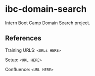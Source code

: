 # ibc-domain-search
Intern Boot Camp Domain Search project. 

## References
Training URLS: `<URLs HERE>`

Setup: `<URL HERE>`

Confluence: `<URL HERE>`

